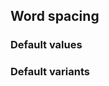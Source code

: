## Word spacing

<!-- <values.wordSpacing> -->
### Default values

<!-- </values.wordSpacing> -->

<!-- <variants.wordSpacing> -->
### Default variants

<!-- </variants.wordSpacing> -->
